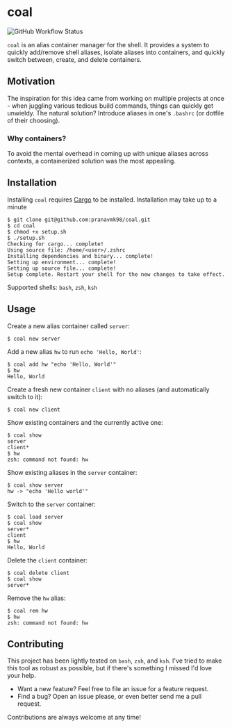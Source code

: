 # coal

![GitHub Workflow Status](https://img.shields.io/github/workflow/status/pranavmk98/coal/Rust)

`coal` is an alias container manager for the shell. It provides a system to quickly add/remove shell aliases, isolate aliases into containers, and quickly switch between, create, and delete containers.


## Motivation

The inspiration for this idea came from working on multiple projects at once - when juggling various tedious build commands, things can quickly get unwieldy. The natural solution? Introduce aliases in one's `.bashrc` (or dotfile of their choosing). 

### Why containers?

To avoid the mental overhead in coming up with unique aliases across contexts, a containerized solution was the most appealing.

## Installation

Installing `coal` requires [Cargo](https://crates.io/) to be installed. Installation may take up to a minute

```
$ git clone git@github.com:pranavmk98/coal.git
$ cd coal
$ chmod +x setup.sh
$ ./setup.sh
Checking for cargo... complete!
Using source file: /home/<user>/.zshrc
Installing dependencies and binary... complete!
Setting up environment... complete!
Setting up source file... complete!
Setup complete. Restart your shell for the new changes to take effect.
```

Supported shells: `bash`, `zsh`, `ksh`

## Usage

Create a new alias container called `server`:
```
$ coal new server
```

Add a new alias `hw` to run `echo 'Hello, World'`:
```
$ coal add hw "echo 'Hello, World'"
$ hw
Hello, World
```

Create a fresh new container `client` with no aliases (and automatically switch to it):
```
$ coal new client
```

Show existing containers and the currently active one:
```
$ coal show
server
client*
$ hw
zsh: command not found: hw
```

Show existing aliases in the `server` container:
```
$ coal show server
hw -> "echo 'Hello world'"
```

Switch to the `server` container:
```
$ coal load server
$ coal show
server*
client
$ hw
Hello, World
```

Delete the `client` container:
```
$ coal delete client
$ coal show
server*
```

Remove the `hw` alias:
```
$ coal rem hw
$ hw
zsh: command not found: hw
```

## Contributing

This project has been lightly tested on `bash`, `zsh`, and `ksh`. I've tried to
make this tool as robust as possible, but if there's something I missed I'd love
your help.

* Want a new feature? Feel free to file an issue for a feature request.
* Find a bug? Open an issue please, or even better send me a pull request.

Contributions are always welcome at any time!
